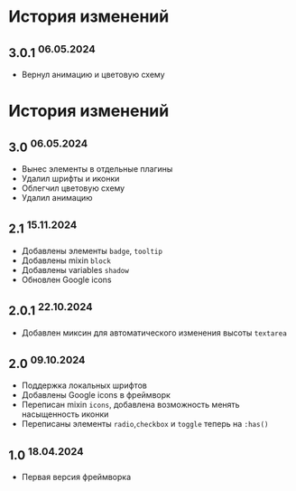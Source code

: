 # История изменений
## 3.0.1 <sup>06.05.2024</sup>
- Вернул анимацию и цветовую схему
# История изменений
## 3.0 <sup>06.05.2024</sup>
- Вынес элементы в отдельные плагины
- Удалил шрифты и иконки
- Облегчил цветовую схему
- Удалил анимацию
## 2.1 <sup>15.11.2024</sup>
- Добавлены элементы `badge`, `tooltip`
- Добавлены mixin `block`
- Добавлены variables `shadow`
- Обновлен Google icons
## 2.0.1 <sup>22.10.2024</sup>
- Добавлен миксин для автоматического изменения высоты `textarea`
## 2.0 <sup>09.10.2024</sup>
- Поддержка локальных шрифтов
- Добавлены Google icons в фреймворк
- Переписан mixin `icons`, добавлена возможность менять насыщенность иконки
- Переписаны элементы `radio`,`checkbox` и `toggle` теперь на `:has()`
## 1.0 <sup>18.04.2024</sup>
- Первая версия фреймворка
